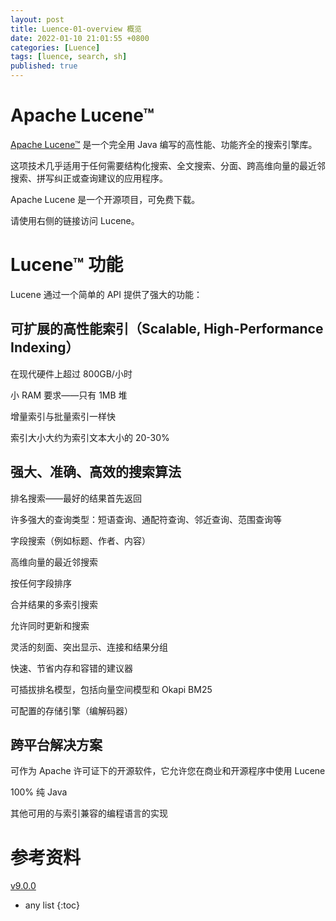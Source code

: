 ```yaml
---
layout: post
title: Luence-01-overview 概览
date: 2022-01-10 21:01:55 +0800
categories: [Luence]
tags: [luence, search, sh]
published: true
---
```

 
# Apache Lucene™

[Apache Lucene™](https://lucene.apache.org/) 是一个完全用 Java 编写的高性能、功能齐全的搜索引擎库。 

这项技术几乎适用于任何需要结构化搜索、全文搜索、分面、跨高维向量的最近邻搜索、拼写纠正或查询建议的应用程序。

Apache Lucene 是一个开源项目，可免费下载。 

请使用右侧的链接访问 Lucene。

# Lucene™ 功能

Lucene 通过一个简单的 API 提供了强大的功能：

## 可扩展的高性能索引（Scalable, High-Performance Indexing）

在现代硬件上超过 800GB/小时

小 RAM 要求——只有 1MB 堆

增量索引与批量索引一样快

索引大小大约为索引文本大小的 20-30%

## 强大、准确、高效的搜索算法

排名搜索——最好的结果首先返回

许多强大的查询类型：短语查询、通配符查询、邻近查询、范围查询等

字段搜索（例如标题、作者、内容）

高维向量的最近邻搜索

按任何字段排序

合并结果的多索引搜索

允许同时更新和搜索

灵活的刻面、突出显示、连接和结果分组

快速、节省内存和容错的建议器

可插拔排名模型，包括向量空间模型和 Okapi BM25

可配置的存储引擎（编解码器）

## 跨平台解决方案

可作为 Apache 许可证下的开源软件，它允许您在商业和开源程序中使用 Lucene

100% 纯 Java

其他可用的与索引兼容的编程语言的实现

# 参考资料

[v9.0.0](https://lucene.apache.org/core/9_0_0/index.html)

* any list
{:toc}